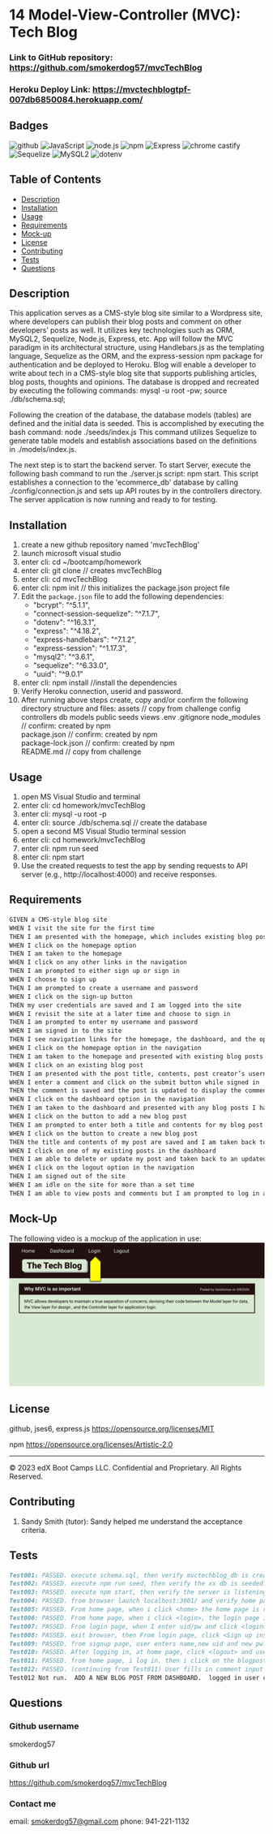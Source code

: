 # 14 Model-View-Controller (MVC): Tech Blog

### Link to GitHub repository:  https://github.com/smokerdog57/mvcTechBlog
### Heroku Deploy Link:			https://mvctechblogtpf-007db6850084.herokuapp.com/

## Badges
    
![github](https://img.shields.io/badge/github-Profile-lightgrey.svg)
![JavaScript](https://img.shields.io/badge/JavaScript-yellow.svg)
![node.js](https://img.shields.io/badge/node.js-12.0-green.svg)
![npm](https://img.shields.io/badge/npm-6.14.4-blue.svg)
![Express](https://img.shields.io/badge/Express-red.svg)
![chrome castify](https://img.shields.io/badge/chrome%20castify-orange.svg)
![Sequelize](https://img.shields.io/badge/Sequelize-blue.svg)
![MySQL2](https://img.shields.io/badge/MySQL2-blue.svg)
![dotenv](https://img.shields.io/badge/dotenv-blue.svg)

## Table of Contents
- [Description](#description)
- [Installation](#installation)
- [Usage](#usage)
- [Requirements](#requirements)
- [Mock-up](#mock-up)
- [License](#license)
- [Contributing](#contributing)
- [Tests](#tests)
- [Questions](#questions)

## Description

This application serves as a CMS-style blog site similar to a Wordpress site, where developers can publish their blog posts and comment on other developers’ posts as well. It utilizes key technologies such as ORM, MySQL2, Sequelize, Node.js, Express, etc. App will follow the MVC paradigm in its architectural structure, using Handlebars.js as the templating language, Sequelize as the ORM, and the express-session npm package for authentication and be deployed to Heroku. Blog will enable a developer to write about tech in a CMS-style blog site that supports publishing articles, blog posts, thoughts and opinions.   The database is dropped and recreated by executing the following commands:
	mysql -u root -pw;
	source ./db/schema.sql;

Following the creation of the database, the database models (tables) are defined and the initial data is seeded.  This is accomplished by executing the bash command: node ./seeds/index.js This command utilizes Sequelize to generate table models and establish associations based on the definitions in ./models/index.js. 

The next step is to start the backend server.  To start Server, execute the following bash command to run the ./server.js script: npm start. This script establishes a connection to the 'ecommerce_db' database by calling ./config/connection.js and sets up API routes by in the controllers directory. The server application is now running and ready to for testing.

## Installation
  
1. create a new github repository named 'mvcTechBlog'
2. launch microsoft visual studio
3. enter cli:  cd ~/bootcamp/homework
4. enter cli:  git clone <repository> // creates mvcTechBlog
5. enter cli:  cd mvcTechBlog
6. enter cli:  npm init // this initializes the package.json project file
7. Edit the `package.json` file to add the following dependencies:
   - "bcrypt": "^5.1.1",
   - "connect-session-sequelize": "^7.1.7",
   - "dotenv": "^16.3.1",
   - "express": "^4.18.2",
   - "express-handlebars": "^7.1.2",
   - "express-session": "^1.17.3",
   - "mysql2": "^3.6.1",
   - "sequelize": "^6.33.0",
   - "uuid": "^9.0.1"
8. enter cli: npm install //install the dependencies
9. Verify Heroku connection, userid and password. 
10. After running above steps create, copy and/or confirm the following directory structure and files:
	assets			// copy from challenge
	config
	controllers
	db
	models
	public
	seeds
	views
	.env
	.gitignore
	node_modules		// confirm: created by npm	
	package.json		// confirm: created by npm		
	package-lock.json	// confirm: created by npm	
	README.md		// copy from challenge

## Usage

1. open MS Visual Studio and terminal
2. enter cli:  cd homework/mvcTechBlog
3. enter cli:  mysql -u root -p <when prompted enter password>
4. enter cli:  source ./db/schema.sql    // create the database
5. open a second MS Visual Studio terminal session
6. enter cli:  cd homework/mvcTechBlog
7. enter cli:  npm run seed
8. enter cli:  npm start
9. Use the created requests to test the app by sending requests to API server (e.g., http://localhost:4000) and receive responses.

## Requirements
```md
GIVEN a CMS-style blog site
WHEN I visit the site for the first time
THEN I am presented with the homepage, which includes existing blog posts if any have been posted; navigation links for the homepage and the dashboard; and the option to log in
WHEN I click on the homepage option
THEN I am taken to the homepage
WHEN I click on any other links in the navigation
THEN I am prompted to either sign up or sign in
WHEN I choose to sign up
THEN I am prompted to create a username and password
WHEN I click on the sign-up button
THEN my user credentials are saved and I am logged into the site
WHEN I revisit the site at a later time and choose to sign in
THEN I am prompted to enter my username and password
WHEN I am signed in to the site
THEN I see navigation links for the homepage, the dashboard, and the option to log out
WHEN I click on the homepage option in the navigation
THEN I am taken to the homepage and presented with existing blog posts that include the post title and the date created
WHEN I click on an existing blog post
THEN I am presented with the post title, contents, post creator’s username, and date created for that post and have the option to leave a comment
WHEN I enter a comment and click on the submit button while signed in
THEN the comment is saved and the post is updated to display the comment, the comment creator’s username, and the date created
WHEN I click on the dashboard option in the navigation
THEN I am taken to the dashboard and presented with any blog posts I have already created and the option to add a new blog post
WHEN I click on the button to add a new blog post
THEN I am prompted to enter both a title and contents for my blog post
WHEN I click on the button to create a new blog post
THEN the title and contents of my post are saved and I am taken back to an updated dashboard with my new blog post
WHEN I click on one of my existing posts in the dashboard
THEN I am able to delete or update my post and taken back to an updated dashboard
WHEN I click on the logout option in the navigation
THEN I am signed out of the site
WHEN I am idle on the site for more than a set time
THEN I am able to view posts and comments but I am prompted to log in again before I can add, update, or delete posts
```
## Mock-Up

The following video is a mockup of the application in use: ![mockup](/public/images/14-mvc-homework-demo-01.gif)

## License

github, jses6, express.js
https://opensource.org/licenses/MIT

npm
https://opensource.org/licenses/Artistic-2.0


- - -
© 2023 edX Boot Camps LLC. Confidential and Proprietary. All Rights Reserved.

## Contributing

1. Sandy Smith (tutor):  Sandy helped me understand the acceptance criteria.

## Tests

```md
Test001: PASSED. execute schema.sql, then verify mvctechblog_db is created.
Test002: PASSED. execute npm run seed, then verify the xx db is seeded.
Test003: PASSED. execute npm start, then verify the server is listening on port 3001.
Test004: PASSED. from browser launch localhost:3001/ and verify home page displays displays links: <home>,<dashboard>, <login> & existing blogs.
Test005: PASSED. From home page, when i click <home> the home page is rendered.
Test006: PASSED. From home page, when i click <login>, the login page is rendered with input form for uid/pw and link to Signup.
Test007: PASSED. From login page, when I enter uid/pw and click <login>, the uid/pw is authenticated and user is directed to home page. User is now logged in nav bar  links: <home>,<dashboard>, <logout> & existing blogs.
Test008: PASSED. exit browser, then From login page, click <Sign up instead>, the sign up page is rendered.
Test009: PASSED. from signup page, user enters name,new uid and new pw. when users clicks <xxxx>, these credentials are written to user table and home page is rendered with nav links:  <home>,<dashboard>, <logout> & existing blogs.
Test010: PASSED. After logging in, at home page, click <logout> and user is logged out, home page is displayed with the <home>,<dashboard>, <login> & existing blogs.
Test011: PASSED. from home page, i log in. then i click on the blogpost title and the blogpost comment page is displayed. I am presented with the post title, contents, post creator’s username, and date created for that post and have the option to leave a comment
Test012: PASSED. (continuing from Test011) User fills in comment input field and clicks <submit>. there is a POST to route /api/blogpost/comment. the user's (comment creator) username, text, date_created (today's date) is written to the Comment model. The page is updated  to include the comment, the comment creaters username and the date created.
Test012 Not run.  ADD A NEW BLOG POST FROM DASHBOARD.  logged in user clicks <DASHBOARD> and a new page is rendered with <h1> Your Dashboard and endered with nav links:  <home>,<dashboard>, <logout> & existing blogs that the user has previously created.  At the bottom of the page is is a button entitled "+New Post".  

```
## Questions
  
### Github username
smokerdog57

### Github url
https://github.com/smokerdog57/mvcTechBlog
  
### Contact me
email: smokerdog57@gmail.com
phone: 941-221-1132